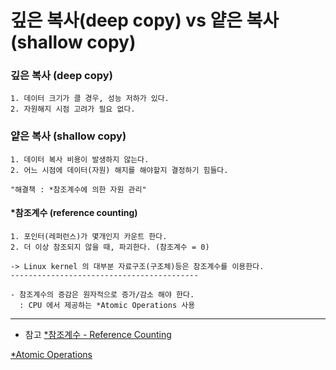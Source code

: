 # 깊은 복사(deep copy) vs 얕은 복사(shallow copy)

### 깊은 복사 (deep copy)
	1. 데이터 크기가 클 경우, 성능 저하가 있다.
	2. 자원해지 시점 고려가 필요 없다.

### 얕은 복사 (shallow copy)
	1. 데이터 복사 비용이 발생하지 않는다.
	2. 어느 시점에 데이터(자원) 해지를 해야할지 결정하기 힘들다.

	"해결책 : *참조계수에 의한 자원 관리"

#### *참조계수 (reference counting)
	1. 포인터(레퍼런스)가 몇개인지 카운트 한다.
	2. 더 이상 참조되지 않을 때, 파괴한다. (참조계수 = 0)

	-> Linux kernel 의 대부분 자료구조(구조체)등은 참조계수를 이용한다.
	------------------------------------------

	- 참조계수의 증감은 원자적으로 증가/감소 해야 한다.
	  : CPU 에서 제공하는 *Atomic Operations 사용 




-------

- 참고 
[*참조계수 - Reference Counting](https://github.com/singhee/TIL/blob/master/etc/reference_counting.md)

[*Atomic Operations](https://github.com/singhee/TIL/blob/master/OS/atomic_operations.md)